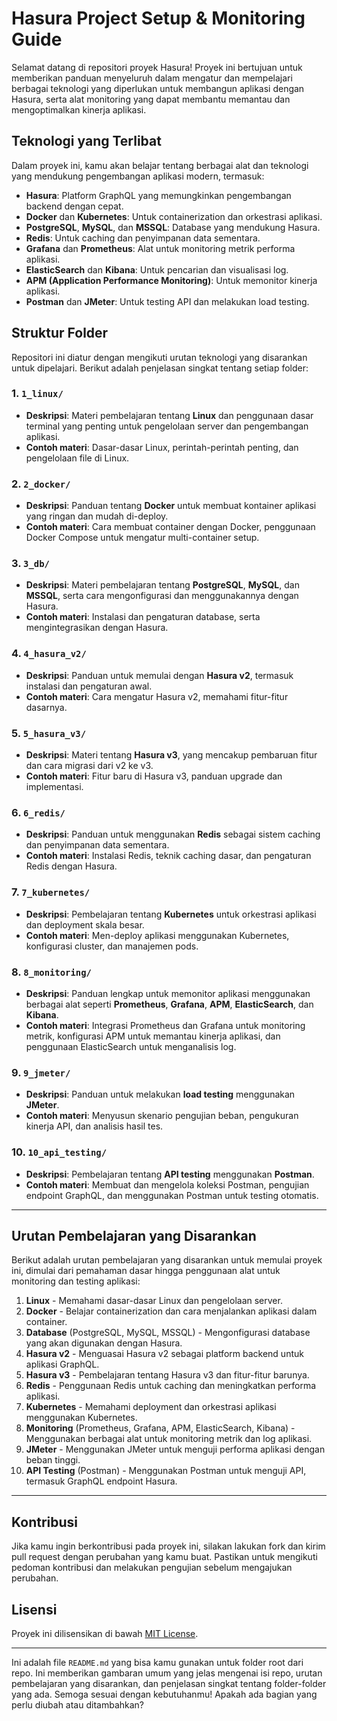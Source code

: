 # Hasura Project Setup & Monitoring Guide

Selamat datang di repositori proyek Hasura! Proyek ini bertujuan untuk memberikan panduan menyeluruh dalam mengatur dan mempelajari berbagai teknologi yang diperlukan untuk membangun aplikasi dengan Hasura, serta alat monitoring yang dapat membantu memantau dan mengoptimalkan kinerja aplikasi.

## Teknologi yang Terlibat

Dalam proyek ini, kamu akan belajar tentang berbagai alat dan teknologi yang mendukung pengembangan aplikasi modern, termasuk:
- **Hasura**: Platform GraphQL yang memungkinkan pengembangan backend dengan cepat.
- **Docker** dan **Kubernetes**: Untuk containerization dan orkestrasi aplikasi.
- **PostgreSQL**, **MySQL**, dan **MSSQL**: Database yang mendukung Hasura.
- **Redis**: Untuk caching dan penyimpanan data sementara.
- **Grafana** dan **Prometheus**: Alat untuk monitoring metrik performa aplikasi.
- **ElasticSearch** dan **Kibana**: Untuk pencarian dan visualisasi log.
- **APM (Application Performance Monitoring)**: Untuk memonitor kinerja aplikasi.
- **Postman** dan **JMeter**: Untuk testing API dan melakukan load testing.

## Struktur Folder

Repositori ini diatur dengan mengikuti urutan teknologi yang disarankan untuk dipelajari. Berikut adalah penjelasan singkat tentang setiap folder:

### 1. `1_linux/`
- **Deskripsi**: Materi pembelajaran tentang **Linux** dan penggunaan dasar terminal yang penting untuk pengelolaan server dan pengembangan aplikasi.
- **Contoh materi**: Dasar-dasar Linux, perintah-perintah penting, dan pengelolaan file di Linux.

### 2. `2_docker/`
- **Deskripsi**: Panduan tentang **Docker** untuk membuat kontainer aplikasi yang ringan dan mudah di-deploy.
- **Contoh materi**: Cara membuat container dengan Docker, penggunaan Docker Compose untuk mengatur multi-container setup.

### 3. `3_db/`
- **Deskripsi**: Materi pembelajaran tentang **PostgreSQL**, **MySQL**, dan **MSSQL**, serta cara mengonfigurasi dan menggunakannya dengan Hasura.
- **Contoh materi**: Instalasi dan pengaturan database, serta mengintegrasikan dengan Hasura.

### 4. `4_hasura_v2/`
- **Deskripsi**: Panduan untuk memulai dengan **Hasura v2**, termasuk instalasi dan pengaturan awal.
- **Contoh materi**: Cara mengatur Hasura v2, memahami fitur-fitur dasarnya.

### 5. `5_hasura_v3/`
- **Deskripsi**: Materi tentang **Hasura v3**, yang mencakup pembaruan fitur dan cara migrasi dari v2 ke v3.
- **Contoh materi**: Fitur baru di Hasura v3, panduan upgrade dan implementasi.

### 6. `6_redis/`
- **Deskripsi**: Panduan untuk menggunakan **Redis** sebagai sistem caching dan penyimpanan data sementara.
- **Contoh materi**: Instalasi Redis, teknik caching dasar, dan pengaturan Redis dengan Hasura.

### 7. `7_kubernetes/`
- **Deskripsi**: Pembelajaran tentang **Kubernetes** untuk orkestrasi aplikasi dan deployment skala besar.
- **Contoh materi**: Men-deploy aplikasi menggunakan Kubernetes, konfigurasi cluster, dan manajemen pods.

### 8. `8_monitoring/`
- **Deskripsi**: Panduan lengkap untuk memonitor aplikasi menggunakan berbagai alat seperti **Prometheus**, **Grafana**, **APM**, **ElasticSearch**, dan **Kibana**.
- **Contoh materi**: Integrasi Prometheus dan Grafana untuk monitoring metrik, konfigurasi APM untuk memantau kinerja aplikasi, dan penggunaan ElasticSearch untuk menganalisis log.

### 9. `9_jmeter/`
- **Deskripsi**: Panduan untuk melakukan **load testing** menggunakan **JMeter**.
- **Contoh materi**: Menyusun skenario pengujian beban, pengukuran kinerja API, dan analisis hasil tes.

### 10. `10_api_testing/`
- **Deskripsi**: Pembelajaran tentang **API testing** menggunakan **Postman**.
- **Contoh materi**: Membuat dan mengelola koleksi Postman, pengujian endpoint GraphQL, dan menggunakan Postman untuk testing otomatis.

---

## Urutan Pembelajaran yang Disarankan

Berikut adalah urutan pembelajaran yang disarankan untuk memulai proyek ini, dimulai dari pemahaman dasar hingga penggunaan alat untuk monitoring dan testing aplikasi:

1. **Linux** - Memahami dasar-dasar Linux dan pengelolaan server.
2. **Docker** - Belajar containerization dan cara menjalankan aplikasi dalam container.
3. **Database** (PostgreSQL, MySQL, MSSQL) - Mengonfigurasi database yang akan digunakan dengan Hasura.
4. **Hasura v2** - Menguasai Hasura v2 sebagai platform backend untuk aplikasi GraphQL.
5. **Hasura v3** - Pembelajaran tentang Hasura v3 dan fitur-fitur barunya.
6. **Redis** - Penggunaan Redis untuk caching dan meningkatkan performa aplikasi.
7. **Kubernetes** - Memahami deployment dan orkestrasi aplikasi menggunakan Kubernetes.
8. **Monitoring** (Prometheus, Grafana, APM, ElasticSearch, Kibana) - Menggunakan berbagai alat untuk monitoring metrik dan log aplikasi.
9. **JMeter** - Menggunakan JMeter untuk menguji performa aplikasi dengan beban tinggi.
10. **API Testing** (Postman) - Menggunakan Postman untuk menguji API, termasuk GraphQL endpoint Hasura.

---

## Kontribusi

Jika kamu ingin berkontribusi pada proyek ini, silakan lakukan fork dan kirim pull request dengan perubahan yang kamu buat. Pastikan untuk mengikuti pedoman kontribusi dan melakukan pengujian sebelum mengajukan perubahan.

## Lisensi

Proyek ini dilisensikan di bawah [MIT License](LICENSE.md).

---

Ini adalah file `README.md` yang bisa kamu gunakan untuk folder root dari repo. Ini memberikan gambaran umum yang jelas mengenai isi repo, urutan pembelajaran yang disarankan, dan penjelasan singkat tentang folder-folder yang ada. Semoga sesuai dengan kebutuhanmu! Apakah ada bagian yang perlu diubah atau ditambahkan?
